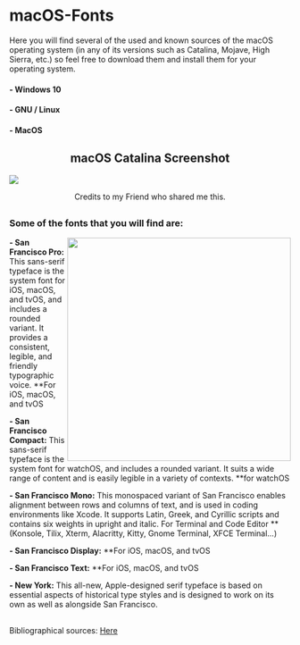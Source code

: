 # macOS-Fonts

Here you will find several of the used and known sources of the macOS operating system (in any of its versions such as Catalina, Mojave, High Sierra, etc.) so feel free to download them and install them for your operating system.

#### - Windows 10
#### - GNU / Linux
#### - MacOS 

<h2 align="center">macOS Catalina Screenshot </h2>

</div>
<img src="https://github.com/Hblanqueto/macOS-Fonts/blob/master/Images/116099373_581360365844537_4144760099203696087_n.png" align="center">

<br>

<p align="center">Credits to my Friend who shared me this.</p>


<h2 align="center"></h2>

### Some of the fonts that you will find are:

<img src="https://raw.githubusercontent.com/manilarome/the-glorious-screenshots/master/extra-1.webp" align="right" height="400px">

<p align="left">

**- San Francisco Pro:** This sans-serif typeface is the system font for iOS, macOS, and tvOS, and includes a rounded variant. It provides a consistent, legible, and friendly typographic voice. **For iOS, macOS, and tvOS

**- San Francisco Compact:** This sans-serif typeface is the system font for watchOS, and includes a rounded variant. It suits a wide range of content and is easily legible in a variety of contexts. **for watchOS

**- San Francisco Mono:** This monospaced variant of San Francisco enables alignment between rows and columns of text, and is used in coding environments like Xcode. It supports Latin, Greek, and Cyrillic scripts and contains six weights in upright and italic. For Terminal and Code Editor **(Konsole, Tilix, Xterm, Alacritty, Kitty, Gnome Terminal, XFCE Terminal...) 

**- San Francisco Display:** **For iOS, macOS, and tvOS

**- San Francisco Text:** **For iOS, macOS, and tvOS

**- New York:** This all-new, Apple-designed serif typeface is based on essential aspects of historical type styles and is designed to work on its own as well as alongside San Francisco.
<br>



<h2 align="center"></h2>
Bibliographical sources: <a href="https://developer.apple.com/fonts/">Here</a>
